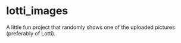 # lotti_images
A little fun project that randomly shows one of the uploaded pictures (preferably of Lotti).